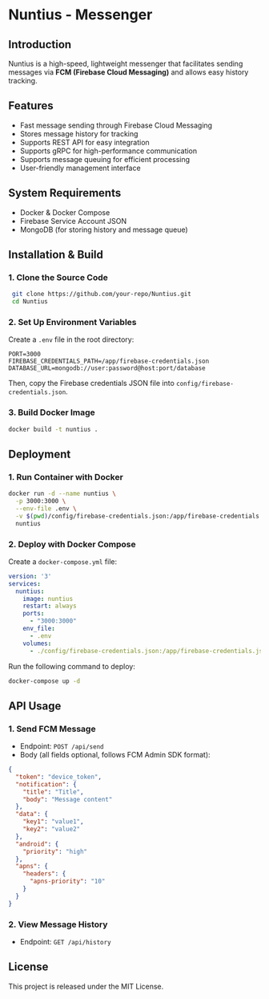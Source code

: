 # Nuntius - Messenger

## Introduction
Nuntius is a high-speed, lightweight messenger that facilitates sending messages via **FCM (Firebase Cloud Messaging)** and allows easy history tracking.

## Features
- Fast message sending through Firebase Cloud Messaging
- Stores message history for tracking
- Supports REST API for easy integration
- Supports gRPC for high-performance communication
- Supports message queuing for efficient processing
- User-friendly management interface

## System Requirements
- Docker & Docker Compose
- Firebase Service Account JSON
- MongoDB (for storing history and message queue)

## Installation & Build
### 1. Clone the Source Code
```sh
 git clone https://github.com/your-repo/Nuntius.git
 cd Nuntius
```

### 2. Set Up Environment Variables
Create a `.env` file in the root directory:
```env
PORT=3000
FIREBASE_CREDENTIALS_PATH=/app/firebase-credentials.json
DATABASE_URL=mongodb://user:password@host:port/database
```

Then, copy the Firebase credentials JSON file into `config/firebase-credentials.json`.

### 3. Build Docker Image
```sh
docker build -t nuntius .
```

## Deployment
### 1. Run Container with Docker
```sh
docker run -d --name nuntius \
  -p 3000:3000 \
  --env-file .env \
  -v $(pwd)/config/firebase-credentials.json:/app/firebase-credentials.json \
  nuntius
```

### 2. Deploy with Docker Compose
Create a `docker-compose.yml` file:
```yaml
version: '3'
services:
  nuntius:
    image: nuntius
    restart: always
    ports:
      - "3000:3000"
    env_file:
      - .env
    volumes:
      - ./config/firebase-credentials.json:/app/firebase-credentials.json
```
Run the following command to deploy:
```sh
docker-compose up -d
```

## API Usage
### 1. Send FCM Message
- Endpoint: `POST /api/send`
- Body (all fields optional, follows FCM Admin SDK format):
```json
{
  "token": "device_token",
  "notification": {
    "title": "Title",
    "body": "Message content"
  },
  "data": {
    "key1": "value1",
    "key2": "value2"
  },
  "android": {
    "priority": "high"
  },
  "apns": {
    "headers": {
      "apns-priority": "10"
    }
  }
}
```

### 2. View Message History
- Endpoint: `GET /api/history`

## License
This project is released under the MIT License.

